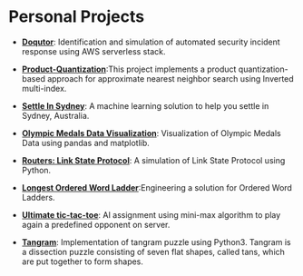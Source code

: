 # Personal Projects

* **[Doqutor](https://doqutor.github.io/doqutor-core/)**: Identification and simulation of automated security incident response using AWS serverless stack.

 * **[Product-Quantization](https://jatin7gupta.github.io/Product-Quantization/)**:This project implements a product quantization-based approach for approximate nearest neighbor search using Inverted multi-index.
 
 * **[Settle In Sydney](https://jatin7gupta.github.io/Settle-In-Sydney/)**: A machine learning solution to help you settle in Sydney, Australia.
 
 * **[Olympic Medals Data Visualization](https://jatin7gupta.github.io/Olympic_Medals_Data_Visualization/)**: Visualization of Olympic Medals Data using pandas and matplotlib.
 
 * **[Routers: Link State Protocol](https://jatin7gupta.github.io/Routers-Link-State-Protocol/)**: A simulation of Link State Protocol using Python.

 
 * **[Longest Ordered Word Ladder](https://jatin7gupta.github.io/Longest-Ordered-Word-Ladder/)**:Engineering a solution for Ordered Word Ladders.
 
 * **[Ultimate tic-tac-toe](https://jatin7gupta.github.io/Ultimate-tic-tac-toe/)**: AI assignment using mini-max algorithm to play again a predefined opponent on server.
 
 * **[Tangram](https://jatin7gupta.github.io/Tangram/)**: Implementation of tangram puzzle using Python3. Tangram is a dissection puzzle consisting of seven flat shapes, called tans, which are put together to form shapes.
 
